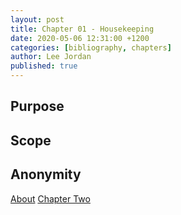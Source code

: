 ```yaml
---
layout: post
title: Chapter 01 - Housekeeping
date: 2020-05-06 12:31:00 +1200
categories: [bibliography, chapters]
author: Lee Jordan
published: true
---
```


<h2>Purpose</h2>


<h2>Scope</h2>


<h2>Anonymity</h2>

<div class="pagination">
    <a class="pagination-item older" href="https://single.geraldleejordan.com/about/">About</a>
      <a class="pagination-item newer" href="https://single.geraldleejordan.com/chapter-02/">Chapter Two</a>
</div>
